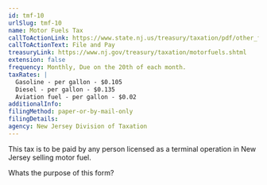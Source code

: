```yaml
---
id: tmf-10
urlSlug: tmf-10
name: Motor Fuels Tax
callToActionLink: https://www.state.nj.us/treasury/taxation/pdf/other_forms/motorfuel/tmf-10.pdf
callToActionText: File and Pay
treasuryLink: https://www.nj.gov/treasury/taxation/motorfuels.shtml
extension: false
frequency: Monthly, Due on the 20th of each month.
taxRates: |
  Gasoline - per gallon - $0.105
  Diesel - per gallon - $0.135
  Aviation fuel - per gallon - $0.02
additionalInfo:
filingMethod: paper-or-by-mail-only
filingDetails:
agency: New Jersey Division of Taxation
---
```


This tax is to be paid by any person licensed as a terminal operation in New Jersey selling motor fuel.

Whats the purpose of this form?
